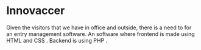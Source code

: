 # Innovaccer
Given the visitors that we have in office and outside, there is a need to for an entry management software.
An software where frontend is made using HTML and CSS . Backend is using PHP .
